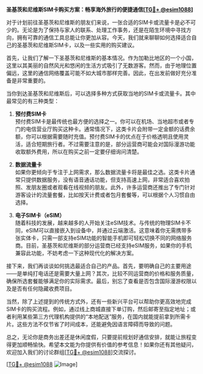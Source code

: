 **圣基茨和尼维斯SIM卡购买方案：畅享海外旅行的便捷通信[[TG💪+ @esim1088](https://t.me/s/esim1088)]**

对于计划前往圣基茨和尼维斯的朋友们来说，一张合适的SIM卡或流量卡是必不可少的。无论是为了保持与家人的联系、处理工作事务，还是在陌生环境中寻找方向，拥有可靠的通信工具总能让你更加从容。今天，我们就来聊聊如何选择适合自己的圣基茨和尼维斯SIM卡，以及一些实用的购买建议。

首先，让我们了解一下圣基茨和尼维斯的基本情况。作为加勒比地区的一个小国，这里以其美丽的自然风光和悠闲的生活方式吸引了无数游客。然而，由于地理位置偏远，这里的通信网络覆盖可能不如大城市那样完善。因此，在出发前做好充分准备是非常重要的。

当你到达圣基茨和尼维斯后，可以选择多种方式获取当地的SIM卡或流量卡。其中最常见的有三种类型：

1. **预付费SIM卡**  
   预付费SIM卡是最传统也最方便的选择之一。你可以在机场、当地超市或者专门的电信营业厅购买这种卡。通常情况下，这类卡片会附带一定金额的话费余额，你可以根据需要随时充值。预付费SIM卡的优点在于价格透明且使用灵活，适合短期旅行者。不过需要注意的是，部分运营商可能会对国际漫游功能收取额外费用，所以在购买之前一定要仔细询问清楚。

2. **数据流量卡**  
   如果你更倾向于专注于上网需求，那么数据流量卡将是最佳之选。这类卡片通常只提供数据服务，没有语音通话功能，但支持高速上网，非常适合喜欢拍照、发朋友圈或者观看在线视频的朋友。此外，许多运营商还推出了专门针对游客设计的流量套餐，比如按天计费或者包月套餐等，可以根据个人习惯自由选择。

3. **电子SIM卡（eSIM）**  
   随着科技的发展，越来越多的人开始关注eSIM技术。与传统的物理SIM卡不同，eSIM可以直接嵌入到设备中，并通过云端激活。这意味着你无需携带多张实体卡，只需一部支持eSIM功能的智能手机即可轻松切换不同的网络服务商。目前，圣基茨和尼维斯的部分运营商已经支持eSIM服务，如果你的手机兼容此功能，不妨考虑一下这种现代化的解决方案。

接下来，我们再谈谈如何挑选最适合自己的产品。首先，要明确自己的主要用途——是单纯打电话还是需要大量上网？其次，比较不同运营商的价格和服务质量，确保所选套餐能够满足你的实际需求。最后，别忘了查看是否包含国际漫游权限以及是否有任何隐藏收费项目。

当然，除了上述提到的传统方式外，还有一些新兴平台可以帮助你更高效地完成SIM卡的购买流程。例如，通过线上商城直接下单订购，然后邮寄至指定地址；或者利用某些第三方代理机构提供的“本地配送”服务，在国内就能提前拿到所需卡片。这些方法不仅节省了时间成本，还能避免因语言障碍而导致的问题。

总之，无论你是商务出差还是休闲度假，只要提前规划好通信安排，就能让旅程变得更加顺畅愉快。希望本文能为你提供有价值的参考信息！如果你还有其他疑问，欢迎加入我们的讨论群组[[TG💪+ @esim1088](https://t.me/s/esim1088)]交流探讨。

[[TG💪+ @esim1088](https://t.me/s/esim1088) ![Image](https://i.postimg.cc/4NQfJmqS/Snipaste-2025-05-13-00-14-12.png)]